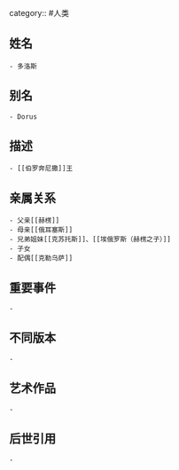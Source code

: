 category:: #人类
## 姓名
	- 多洛斯
## 别名
	- Dorus
## 描述
	- [[伯罗奔尼撒]]王
## 亲属关系
	- 父亲[[赫楞]]
	- 母亲[[俄耳塞斯]]
	- 兄弟姐妹[[克苏托斯]]、[[埃俄罗斯（赫楞之子）]]
	- 子女
	- 配偶[[克勒乌萨]]
## 重要事件
	-
## 不同版本
	-
## 艺术作品
	-
## 后世引用
	-
